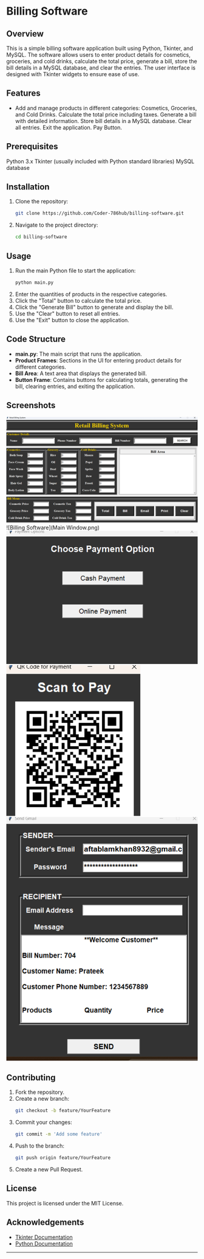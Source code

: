 # Billing Software

## Overview
This is a simple billing software application built using Python, Tkinter, and MySQL. The software allows users to enter product details for cosmetics, groceries, and cold drinks, calculate the total price, generate a bill, store the bill details in a MySQL database, and clear the entries. The user interface is designed with Tkinter widgets to ensure ease of use.

## Features
- Add and manage products in different categories: Cosmetics, Groceries, and Cold Drinks.
Calculate the total price including taxes.
Generate a bill with detailed information.
Store bill details in a MySQL database.
Clear all entries.
Exit the application.
Pay Button.

## Prerequisites
Python 3.x
Tkinter (usually included with Python standard libraries)
MySQL database

## Installation
1. Clone the repository:
    ```sh
    git clone https://github.com/Coder-786hub/billing-software.git

    ```
2. Navigate to the project directory:
    ```sh
    cd billing-software

    ```

## Usage
1. Run the main Python file to start the application:
    ```sh
    python main.py
    ```
2. Enter the quantities of products in the respective categories.
3. Click the "Total" button to calculate the total price.
4. Click the "Generate Bill" button to generate and display the bill.
5. Use the "Clear" button to reset all entries.
6. Use the "Exit" button to close the application.

## Code Structure
- **main.py**: The main script that runs the application.
- **Product Frames**: Sections in the UI for entering product details for different categories.
- **Bill Area**: A text area that displays the generated bill.
- **Button Frame**: Contains buttons for calculating totals, generating the bill, clearing entries, and exiting the application.

## Screenshots
![Billing Software](Project_View.png)
![Billing Software](Main Window.png)
![Billing Software](Payment.png)
![Billing Software](Qr.png)
![Billing Software](Email.png)
## Contributing
1. Fork the repository.
2. Create a new branch:
    ```sh
    git checkout -b feature/YourFeature
    ```
3. Commit your changes:
    ```sh
    git commit -m 'Add some feature'
    ```
4. Push to the branch:
    ```sh
    git push origin feature/YourFeature
    ```
5. Create a new Pull Request.

## License
This project is licensed under the MIT License.

## Acknowledgements
- [Tkinter Documentation](https://docs.python.org/3/library/tkinter.html)
- [Python Documentation](https://docs.python.org/3/)

---


